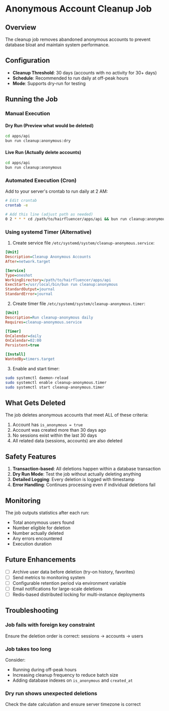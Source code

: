 # Anonymous Account Cleanup Job

## Overview
The cleanup job removes abandoned anonymous accounts to prevent database bloat and maintain system performance.

## Configuration
- **Cleanup Threshold**: 30 days (accounts with no activity for 30+ days)
- **Schedule**: Recommended to run daily at off-peak hours
- **Mode**: Supports dry-run for testing

## Running the Job

### Manual Execution

#### Dry Run (Preview what would be deleted)
```bash
cd apps/api
bun run cleanup:anonymous:dry
```

#### Live Run (Actually delete accounts)
```bash
cd apps/api
bun run cleanup:anonymous
```

### Automated Execution (Cron)

Add to your server's crontab to run daily at 2 AM:

```bash
# Edit crontab
crontab -e

# Add this line (adjust path as needed)
0 2 * * * cd /path/to/hairfluencer/apps/api && bun run cleanup:anonymous >> /var/log/cleanup-anonymous.log 2>&1
```

### Using systemd Timer (Alternative)

1. Create service file `/etc/systemd/system/cleanup-anonymous.service`:
```ini
[Unit]
Description=Cleanup Anonymous Accounts
After=network.target

[Service]
Type=oneshot
WorkingDirectory=/path/to/hairfluencer/apps/api
ExecStart=/usr/local/bin/bun run cleanup:anonymous
StandardOutput=journal
StandardError=journal
```

2. Create timer file `/etc/systemd/system/cleanup-anonymous.timer`:
```ini
[Unit]
Description=Run cleanup-anonymous daily
Requires=cleanup-anonymous.service

[Timer]
OnCalendar=daily
OnCalendar=02:00
Persistent=true

[Install]
WantedBy=timers.target
```

3. Enable and start timer:
```bash
sudo systemctl daemon-reload
sudo systemctl enable cleanup-anonymous.timer
sudo systemctl start cleanup-anonymous.timer
```

## What Gets Deleted

The job deletes anonymous accounts that meet ALL of these criteria:
1. Account has `is_anonymous = true`
2. Account was created more than 30 days ago
3. No sessions exist within the last 30 days
4. All related data (sessions, accounts) are also deleted

## Safety Features

1. **Transaction-based**: All deletions happen within a database transaction
2. **Dry Run Mode**: Test the job without actually deleting anything
3. **Detailed Logging**: Every deletion is logged with timestamp
4. **Error Handling**: Continues processing even if individual deletions fail

## Monitoring

The job outputs statistics after each run:
- Total anonymous users found
- Number eligible for deletion
- Number actually deleted
- Any errors encountered
- Execution duration

## Future Enhancements

- [ ] Archive user data before deletion (try-on history, favorites)
- [ ] Send metrics to monitoring system
- [ ] Configurable retention period via environment variable
- [ ] Email notifications for large-scale deletions
- [ ] Redis-based distributed locking for multi-instance deployments

## Troubleshooting

### Job fails with foreign key constraint
Ensure the deletion order is correct: sessions → accounts → users

### Job takes too long
Consider:
- Running during off-peak hours
- Increasing cleanup frequency to reduce batch size
- Adding database indexes on `is_anonymous` and `created_at`

### Dry run shows unexpected deletions
Check the date calculation and ensure server timezone is correct